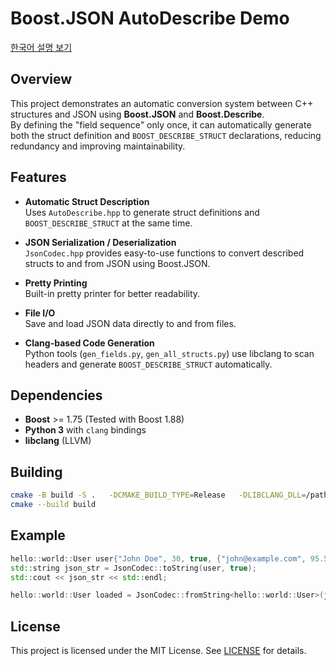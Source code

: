 # Boost.JSON AutoDescribe Demo

[한국어 설명 보기](README.ko.md)

## Overview
This project demonstrates an automatic conversion system between C++ structures and JSON using **Boost.JSON** and **Boost.Describe**.  
By defining the "field sequence" only once, it can automatically generate both the struct definition and `BOOST_DESCRIBE_STRUCT` declarations, reducing redundancy and improving maintainability.

## Features
- **Automatic Struct Description**  
  Uses `AutoDescribe.hpp` to generate struct definitions and `BOOST_DESCRIBE_STRUCT` at the same time.

- **JSON Serialization / Deserialization**  
  `JsonCodec.hpp` provides easy-to-use functions to convert described structs to and from JSON using Boost.JSON.

- **Pretty Printing**  
  Built-in pretty printer for better readability.

- **File I/O**  
  Save and load JSON data directly to and from files.

- **Clang-based Code Generation**  
  Python tools (`gen_fields.py`, `gen_all_structs.py`) use libclang to scan headers and generate `BOOST_DESCRIBE_STRUCT` automatically.

## Dependencies
- **Boost** >= 1.75 (Tested with Boost 1.88)
- **Python 3** with `clang` bindings
- **libclang** (LLVM)

## Building
```bash
cmake -B build -S .   -DCMAKE_BUILD_TYPE=Release   -DLIBCLANG_DLL=/path/to/libclang.dll
cmake --build build
```

## Example
```cpp
hello::world::User user{"John Doe", 30, true, {"john@example.com", 95.5}, {}};
std::string json_str = JsonCodec::toString(user, true);
std::cout << json_str << std::endl;

hello::world::User loaded = JsonCodec::fromString<hello::world::User>(json_str);
```

## License
This project is licensed under the MIT License. See [LICENSE](LICENSE) for details.

